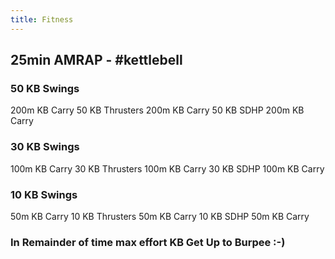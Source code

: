 ```yaml
---
title: Fitness
---
```


## 25min AMRAP - #kettlebell
### 50 KB Swings
200m KB Carry
 50 KB Thrusters
 200m KB Carry
 50 KB SDHP
 200m KB Carry
### 30 KB Swings 
100m KB Carry 
30 KB Thrusters 
100m KB Carry 
30 KB SDHP 
100m KB Carry
### 10 KB Swings 
50m KB Carry 
10 KB Thrusters 
50m KB Carry 
10 KB SDHP 
50m KB Carry
### In Remainder of time max effort KB Get Up to Burpee :-)
